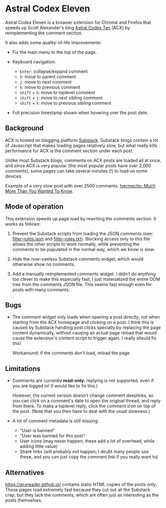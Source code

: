 # Astral Codex Eleven

Astral Codex Eleven is a browser extension for Chrome and Firefox that speeds up
Scott Alexander's blog [Astral Codex Ten](https://www.astralcodexten.com/) (ACX)
by reimplementing the comment section.

It also adds some quality-of-life improvements:

  - Fix the main menu to the top of the page.

  - Keyboard navigation:

      - `Enter`: collapse/expand comment
      - `h`: move to parent comment
      - `j`: move to next comment
      - `k`: move to previous comment
      - `shift` + `h`: move to toplevel comment
      - `shift` + `j`: move to next sibling comment
      - `shift` + `k`: move to previous sibling comment

  - Full precision timestamp shown when hovering over the post date.


## Background

ACX is hosted on blogging platform [Substack](https://substack.com/Substack).
Substack blogs contain a lot of Javascript that makes loading pages relatively
slow, but what really kills performance for ACX is the comment section under
each post.

Unlike most Substack blogs, comments on ACX posts are loaded all at once, and
since ACX is very popular (the most popular posts have over 2,000 comments),
some pages can take several minutes (!) to load on some devices.

Example of a very slow post with over 2500 comments:
[Ivermectin: Much More Than You Wanted To Know](https://www.astralcodexten.com/p/ivermectin-much-more-than-you-wanted).


## Mode of operation

This extension speeds up page load by rewriting the comments section. It works
as follows:

  1. Prevent the Substack scripts from loading the JSON comments (see:
[filter-rules.json](extension/filter-rules.json) and
[filter-rules.txt](extension/filter-rules.txt)).
Blocking access only to this file allows the other scripts to work normally,
while preventing the comments to be populated in the normal way, which we know
is slow.

  2. Hide the now-useless Substack comments widget, which would otherwise show
     no comments.

  3. Add a manually reimplemented comments widget.
     I didn't do anything too clever to make this especially fast; I just
     materialized the entire DOM tree from the comments JSON file. This seems
     fast enough even for posts with many comments.


## Bugs

  - The comment widget only loads when opening a post directly, not when
    starting from the ACX homepage and clicking on a post. I think this is
    caused by Substack handling post clicks specially by replacing the page
    content dynamically, without causing an actual page reload that would cause
    the extension's content script to trigger again. I really should fix this!

    Workaround: if the comments don't load, reload the page.


## Limitations

  - Comments are currently **read-only**: replying is not supported, even if you
    are logged in! (I would like to fix this.)

    However, the current version doesn't change comment deeplinks, so you can
    click on a comment's date to open the original thread, and reply from there.
    To make a toplevel reply, click the comment icon on top of the post. (Note
    that you then have to deal with the usual slowness.)

  - A lot of comment metadata is still missing:
      - “User is banned”
      - “User was banned for this post”
      - User icons (may never happen; these add a lot of overhead, while adding
        little value)
      - Share links (will probably not happen; I doubt many people use these,
        and you can just copy the comment link if you really want to)


## Alternatives

https://acxreader.github.io/ contains static HTML copies of the posts only.
Those pages load extremely fast because they cut out all the Substack crap, but
they lack the comments, which are often just as interesting as the posts
themselves.
